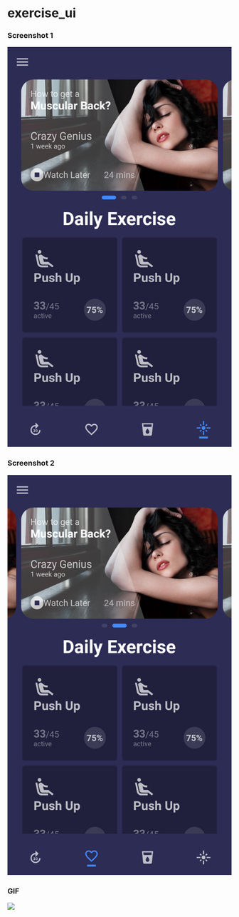 # exercise_ui

### Screenshot 1
![Screenshot](extras/Screenshot_20191128-095938.png)

### Screenshot 2
![Screenshot](extras/Screenshot_20191128-095952.png)

### GIF
<img src="extras/vid.gif" width=450>
